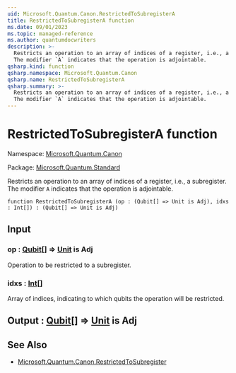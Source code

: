 ```yaml
---
uid: Microsoft.Quantum.Canon.RestrictedToSubregisterA
title: RestrictedToSubregisterA function
ms.date: 09/01/2023
ms.topic: managed-reference
ms.author: quantumdocwriters
description: >-
  Restricts an operation to an array of indices of a register, i.e., a subregister.
  The modifier `A` indicates that the operation is adjointable.
qsharp.kind: function
qsharp.namespace: Microsoft.Quantum.Canon
qsharp.name: RestrictedToSubregisterA
qsharp.summary: >-
  Restricts an operation to an array of indices of a register, i.e., a subregister.
  The modifier `A` indicates that the operation is adjointable.
---
```


# RestrictedToSubregisterA function

Namespace: [Microsoft.Quantum.Canon](xref:Microsoft.Quantum.Canon)

Package: [Microsoft.Quantum.Standard](https://nuget.org/packages/Microsoft.Quantum.Standard)


Restricts an operation to an array of indices of a register, i.e., a subregister.The modifier `A` indicates that the operation is adjointable.

```qsharp
function RestrictedToSubregisterA (op : (Qubit[] => Unit is Adj), idxs : Int[]) : (Qubit[] => Unit is Adj)
```


## Input

### op : [Qubit](xref:microsoft.quantum.qsharp.valueliterals#qubit-literals)[] => [Unit](xref:microsoft.quantum.qsharp.valueliterals#unit-literal)  is Adj

Operation to be restricted to a subregister.


### idxs : [Int](xref:microsoft.quantum.qsharp.valueliterals#int-literals)[]

Array of indices, indicating to which qubits the operation will be restricted.



## Output : [Qubit](xref:microsoft.quantum.qsharp.valueliterals#qubit-literals)[] => [Unit](xref:microsoft.quantum.qsharp.valueliterals#unit-literal)  is Adj



## See Also

- [Microsoft.Quantum.Canon.RestrictedToSubregister](xref:Microsoft.Quantum.Canon.RestrictedToSubregister)